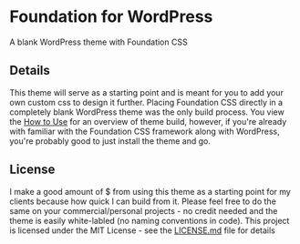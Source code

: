 # Foundation for WordPress
A blank WordPress theme with Foundation CSS

## Details
This theme will serve as a starting point and is meant for you to add your own custom css to design it further. Placing Foundation CSS directly in a completely blank WordPress theme was the only build process.
You view the <a href="https://foundationforwp.com/using-foundation-css-wordpress-theme/">How to Use</a> for an overview of theme build, however, if you're already with familiar with the Foundation CSS framework along with WordPress, you're probably good to just install the theme and go.

## License
I make a good amount of $ from using this theme as a starting point for my clients because how quick I can build from it. Please feel free to do the same on your commercial/personal projects - no credit needed and the theme is easily white-labled (no naming conventions in code).
This project is licensed under the MIT License - see the [LICENSE.md](LICENSE.md) file for details
